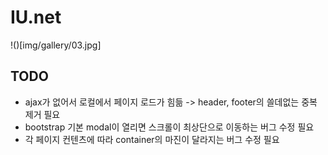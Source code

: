 # IU.net  

!()[img/gallery/03.jpg]  

## TODO  
* ajax가 없어서 로컬에서 페이지 로드가 힘듦 -> header, footer의 쓸데없는 중복 제거 필요  
* bootstrap 기본 modal이 열리면 스크롤이 최상단으로 이동하는 버그 수정 필요  
* 각 페이지 컨텐츠에 따라 container의 마진이 달라지는 버그 수정 필요  
